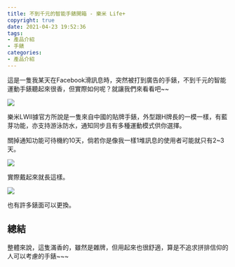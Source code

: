 ```yaml
---
title: 不到千元的智能手錶開箱 - 樂米 Life+
copyright: true
date: 2021-04-23 19:52:36
tags: 
- 產品介紹
- 手錶
categories:
- 產品介紹
---
```


 這是一隻我某天在Facebook滑訊息時，突然被打到廣告的手錶，不到千元的智能運動手錶聽起來很香，但實際如何呢？就讓我們來看看吧~~

<!--more -->

![](https://i.loli.net/2021/04/23/C8a4vfumRxTlELP.jpg)



樂米LWII據官方所說是一隻來自中國的貼牌手錶，外型跟H牌長的一模一樣，有藍芽功能，亦支持游泳防水，通知同步且有多種運動模式供你選擇。

關掉通知功能可待機約10天，倘若你是像我一樣1堆訊息的使用者可能就只有2~3天。

![](https://i.loli.net/2021/04/23/c63vigbrMTNjQKF.jpg)

實際戴起來就長這樣。

![](https://i.loli.net/2021/04/25/HhN9qklOT4ZSw2W.jpg)

也有許多錶面可以更換。

## 總結

整體來說，這隻滿香的，雖然是雜牌，但用起來也很舒適，算是不追求拼排信仰的人可以考慮的手錶~~~